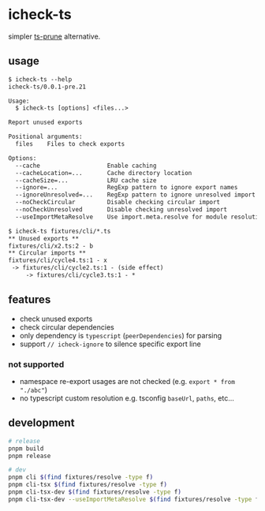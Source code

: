 # icheck-ts

simpler [ts-prune](https://github.com/nadeesha/ts-prune) alternative.

## usage

<!--
%template-input-start:help%

```txt
$ icheck-ts --help
{%shell node ./bin/cli.js --help %}

$ icheck-ts fixtures/cli/*.ts
{%shell node ./bin/cli.js fixtures/cli/*.ts %}
```

%template-input-end:help%
-->

<!-- %template-output-start:help% -->

```txt
$ icheck-ts --help
icheck-ts/0.0.1-pre.21

Usage:
  $ icheck-ts [options] <files...>

Report unused exports

Positional arguments:
  files    Files to check exports

Options:
  --cache                   Enable caching
  --cacheLocation=...       Cache directory location
  --cacheSize=...           LRU cache size
  --ignore=...              RegExp pattern to ignore export names
  --ignoreUnresolved=...    RegExp pattern to ignore unresolved import
  --noCheckCircular         Disable checking circular import
  --noCheckUnresolved       Disable checking unresolved import
  --useImportMetaResolve    Use import.meta.resolve for module resolution

$ icheck-ts fixtures/cli/*.ts
** Unused exports **
fixtures/cli/x2.ts:2 - b
** Circular imports **
fixtures/cli/cycle4.ts:1 - x
 -> fixtures/cli/cycle2.ts:1 - (side effect)
     -> fixtures/cli/cycle3.ts:1 - *
```

<!-- %template-output-end:help% -->

## features

- check unused exports
- check circular dependencies
- only dependency is `typescript` (`peerDependencies`) for parsing
- support `// icheck-ignore` to silence specific export line

### not supported

- namespace re-export usages are not checked (e.g. `export * from "./abc"`)
- no typescript custom resolution e.g. tsconfig `baseUrl`, `paths`, etc...

## development

```sh
# release
pnpm build
pnpm release

# dev
pnpm cli $(find fixtures/resolve -type f)
pnpm cli-tsx $(find fixtures/resolve -type f)
pnpm cli-tsx-dev $(find fixtures/resolve -type f)
pnpm cli-tsx-dev --useImportMetaResolve $(find fixtures/resolve -type f)
```
